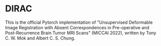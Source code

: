 # DIRAC
This is the official Pytorch implementation of "Unsupervised Deformable Image Registration with Absent Correspondences in Pre-operative and Post-Recurrence Brain Tumor MRI Scans" (MICCAI 2022), written by Tony C. W. Mok and Albert C. S. Chung.
